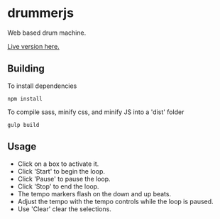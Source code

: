 # drummerjs

Web based drum machine.

[Live version here.](http://www.cs.odu.edu/~tholmes/drummerjs/)

## Building

To install dependencies

```shell
npm install
```

To compile sass, minify css, and minify JS into a 'dist' folder

```shell
gulp build
```

## Usage

+ Click on a box to activate it.
+ Click 'Start' to begin the loop.
+ Click 'Pause' to pause the loop.
+ Click 'Stop' to end the loop.
+ The tempo markers flash on the down and up beats.
+ Adjust the tempo with the tempo controls while the loop is paused.
+ Use 'Clear' clear the selections.
